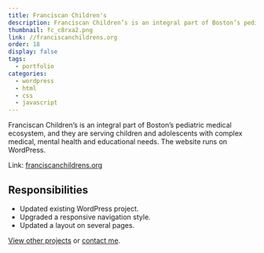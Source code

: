 ```yaml
---
title: Franciscan Children's
description: Franciscan Children’s is an integral part of Boston’s pediatric medical ecosystem, and they are serving children and adolescents with complex medical, mental health and educational needs. The website runs on WordPress.
thumbnail: fc_c8rxa2.png
link: //franciscanchildrens.org
order: 18
display: false
tags:
  - portfolio
categories:
  - wordpress
  - html
  - css
  - javascript
---
```


Franciscan Children’s is an integral part of Boston’s pediatric medical ecosystem, and they are serving children and adolescents with complex medical, mental health and educational needs. The website runs on WordPress.

Link: [franciscanchildrens.org](//franciscanchildrens.org)

## Responsibilities

- Updated existing WordPress project.
- Upgraded a responsive navigation style.
- Updated a layout on several pages.

[View other projects](/portfolio/) or [contact me](/contact/).
